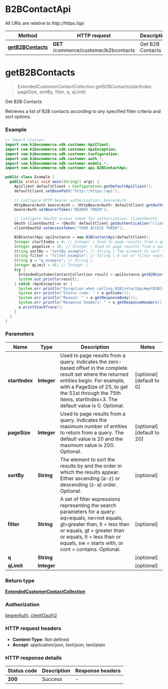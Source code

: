 # B2BContactApi

All URIs are relative to *http://https:/api*

| Method | HTTP request | Description |
|------------- | ------------- | -------------|
| [**getB2BContacts**](B2BContactApi.md#getB2BContacts) | **GET** /commerce/customer/b2bcontacts | Get B2B Contacts |


<a name="getB2BContacts"></a>
# **getB2BContacts**
> ExtendedCustomerContactCollection getB2BContacts(startIndex, pageSize, sortBy, filter, q, qLimit)

Get B2B Contacts

Retrieves a list of B2B contacts according to any specified filter criteria and sort options.

### Example
```java
// Import classes:
import com.kibocommerce.sdk.customer.ApiClient;
import com.kibocommerce.sdk.customer.ApiException;
import com.kibocommerce.sdk.customer.Configuration;
import com.kibocommerce.sdk.customer.auth.*;
import com.kibocommerce.sdk.customer.models.*;
import com.kibocommerce.sdk.customer.api.B2BContactApi;

public class Example {
  public static void main(String[] args) {
    ApiClient defaultClient = Configuration.getDefaultApiClient();
    defaultClient.setBasePath("http://https:/api");
    
    // Configure HTTP bearer authorization: bearerAuth
    HttpBearerAuth bearerAuth = (HttpBearerAuth) defaultClient.getAuthentication("bearerAuth");
    bearerAuth.setBearerToken("BEARER TOKEN");

    // Configure OAuth2 access token for authorization: clientOauth2
    OAuth clientOauth2 = (OAuth) defaultClient.getAuthentication("clientOauth2");
    clientOauth2.setAccessToken("YOUR ACCESS TOKEN");

    B2BContactApi apiInstance = new B2BContactApi(defaultClient);
    Integer startIndex = 0; // Integer | Used to page results from a query. Indicates the zero-based offset in the complete result set where the returned entities begin. For example, with a PageSize of 25, to get the 51st through the 75th items, startIndex=3. The default value is 0. Optional.
    Integer pageSize = 20; // Integer | Used to page results from a query. Indicates the maximum number of entities to return from a query. The default value is 20 and the maximum value is 200. Optional.
    String sortBy = "sortBy_example"; // String | The element to sort the results by and the order in which the results appear. Either ascending (a-z) or descending (z-a) order. Optional.
    String filter = "filter_example"; // String | A set of filter expressions representing the search parameters for a query: eq=equals, ne=not equals, gt=greater than, lt = less than or equals, gt = greater than or equals, lt = less than or equals, sw = starts with, or cont = contains. Optional.
    String q = "q_example"; // String | 
    Integer qLimit = 56; // Integer | 
    try {
      ExtendedCustomerContactCollection result = apiInstance.getB2BContacts(startIndex, pageSize, sortBy, filter, q, qLimit);
      System.out.println(result);
    } catch (ApiException e) {
      System.err.println("Exception when calling B2BContactApi#getB2BContacts");
      System.err.println("Status code: " + e.getCode());
      System.err.println("Reason: " + e.getResponseBody());
      System.err.println("Response headers: " + e.getResponseHeaders());
      e.printStackTrace();
    }
  }
}
```

### Parameters

| Name | Type | Description  | Notes |
|------------- | ------------- | ------------- | -------------|
| **startIndex** | **Integer**| Used to page results from a query. Indicates the zero-based offset in the complete result set where the returned entities begin. For example, with a PageSize of 25, to get the 51st through the 75th items, startIndex&#x3D;3. The default value is 0. Optional. | [optional] [default to 0] |
| **pageSize** | **Integer**| Used to page results from a query. Indicates the maximum number of entities to return from a query. The default value is 20 and the maximum value is 200. Optional. | [optional] [default to 20] |
| **sortBy** | **String**| The element to sort the results by and the order in which the results appear. Either ascending (a-z) or descending (z-a) order. Optional. | [optional] |
| **filter** | **String**| A set of filter expressions representing the search parameters for a query: eq&#x3D;equals, ne&#x3D;not equals, gt&#x3D;greater than, lt &#x3D; less than or equals, gt &#x3D; greater than or equals, lt &#x3D; less than or equals, sw &#x3D; starts with, or cont &#x3D; contains. Optional. | [optional] |
| **q** | **String**|  | [optional] |
| **qLimit** | **Integer**|  | [optional] |

### Return type

[**ExtendedCustomerContactCollection**](ExtendedCustomerContactCollection.md)

### Authorization

[bearerAuth](../README.md#bearerAuth), [clientOauth2](../README.md#clientOauth2)

### HTTP request headers

 - **Content-Type**: Not defined
 - **Accept**: application/json, text/json, text/plain

### HTTP response details
| Status code | Description | Response headers |
|-------------|-------------|------------------|
| **200** | Success |  -  |

